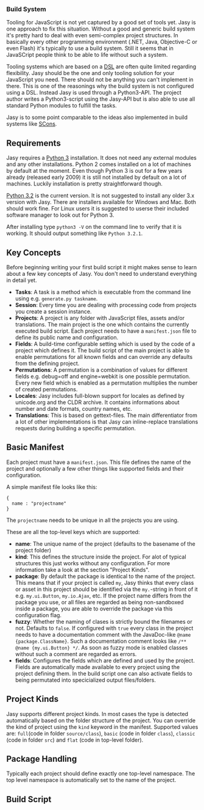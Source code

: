 ### Build System

Tooling for JavaScript is not yet captured by a good set of tools yet. Jasy is one approach to fix this situation. Without a good and generic build system it's pretty hard to deal with even semi-complex project structures. In basically every other programming environment (.NET, Java, Objective-C or even Flash) it's typically to use a build system. Still it seems that in JavaSCript people think to be able to life without such a system.

Tooling systems which are based on a [DSL](http://en.wikipedia.org/wiki/Domain-specific_language) are often quite limited regarding flexibility. Jasy should be the one and only tooling solution for your JavaScript you need. There should not be anything you can't implement in there. This is one of the reasonings why the build system is not configured using a DSL. Instead Jasy is used through a Python3-API. The project author writes a Python3-script using the Jasy-API but is also able to use all standard Python modules to fulfill the tasks. 

Jasy is to some point comparable to the ideas also implemented in build systems like [SCons](http://www.scons.org/).

## Requirements

Jasy requires a [Python 3](http://www.python.org/) installation. It does not need any external modules and any other installations. Python 2 comes installed on a lot of machines by default at the moment. Even though Python 3 is out for a few years already (released early 2009) it is still not installed by default on a lot of machines. Luckily installation is pretty straightforward though. 

[Python 3.2](http://www.python.org/download/releases/) is the current version. It is not suggested to install any older 3.x version with Jasy. There are installers available for Windows and Mac. Both should work fine. For Linux users it is suggested to userse their included software manager to look out for Python 3.

After installing type `python3 -V` on the command line to verify that it is working. It should output something like `Python 3.2.1`.

## Key Concepts

Before beginning writing your first build script it might makes sense to learn about a few key concepts of Jasy. You don't need to understand everything in detail yet.

* **Tasks**: A task is a method which is executable from the command line using e.g. `generate.py taskname`.
* **Session**: Every time you are dealing with processing code from projects you create a session instance.
* **Projects**: A project is any folder with JavaScript files, assets and/or translations. The main project is the one which contains the currently executed build script. Each project needs to have a `manifest.json` file to define its public name and configuration.
* **Fields**: A build-time configurable setting which is used by the code of a project which defines it. The build script of the main project is able to enable permutations for all known fields and can override any defaults from the defining project.
* **Permutations**: A permutation is a combination of values for different fields e.g. debug=off and engine=webkit is one possible permutation. Every new field which is enabled as a permutation multiplies the number of created permutations.
* **Locales**: Jasy includes full-blown support for locales as defined by unicode.org and the CLDR archive. It contains informations about number and date formats, country names, etc.
* **Translations**: This is based on gettext-files. The main differentiator from a lot of other implementations is that Jasy can inline-replace translations requests during building a specific permutation.

## Basic Manifest

Each project must have a `manifest.json`. This file defines the name of the project and optionally a few other things like supported fields and their configuration.

A simple manifest file looks like this:

    {
      name : "projectname"
    }

The `projectname` needs to be unique in all the projects you are using. 

These are all the top-level keys which are supported:

* **name**: The unique name of the project (defaults to the basename of the project folder)
* **kind**: This defines the structure inside the project. For alot of typical structures this just works without any configuration. For more information take a look at the section "Project Kinds".
* **package**: By default the package is identical to the name of the project. This means that if your project is called `my`, Jasy thinks that every class or asset in this project should be identified via the `my.`-string in front of it e.g. `my.ui.Button`, `my.io.Ajax`, etc. If the project name differs from the package you use, or all files are regarded as being non-sandboxed inside a package, you are able to override the package via this configuration flag.
* **fuzzy**: Whether the naming of clases is strictly bound the filenames or not. Defaults to `false`. If configured with `true` every class in the project needs to have a documentation comment with the JavaDoc-like `@name {package.ClassName}`. Such a documentation comment looks like `/** @name {my.ui.Button} */`. As soon as fuzzy mode is enabled classes without such a comment are regarded as errors.
* **fields**: Configures the fields which are defined and used by the project. Fields are automatically made available to every project using the project defining them. In the build script one can also activate fields to being permutated into specicialized output files/folders. 

## Project Kinds

Jasy supports different project kinds. In most cases the type is detected automatically based on the folder structure of the project. You can override the kind of project using the `kind` keyword in the manifest. Supported values are: `full`(code in folder `source/class`), `basic` (code in folder `class`), `classic` (code in folder `src`) and `flat` (code in top-level folder).

## Package Handling

Typically each project should define exactly one top-level namespace. The top level namespace is automatically set to the name of the project.

## Build Script







